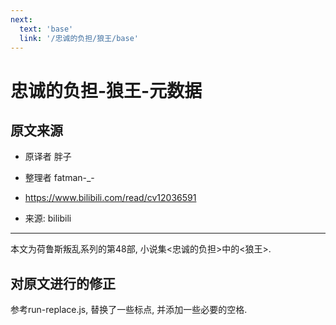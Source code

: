 ```yaml
---
next:
  text: 'base'
  link: '/忠诚的负担/狼王/base'
---
```


# 忠诚的负担-狼王-元数据

## 原文来源

+ 原译者 胖子

+ 整理者 fatman-_-
+ <https://www.bilibili.com/read/cv12036591>
+ 来源: bilibili

------

本文为荷鲁斯叛乱系列的第48部, 小说集<忠诚的负担>中的<狼王>.

## 对原文进行的修正

参考run-replace.js, 替换了一些标点, 并添加一些必要的空格.
